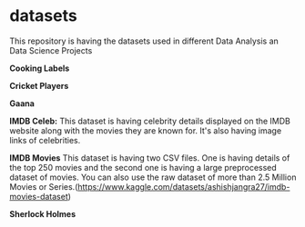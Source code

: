 # datasets
This repository is having the datasets used in different Data Analysis an Data Science Projects

**Cooking Labels**

**Cricket Players**

**Gaana**

**IMDB Celeb:** This dataset is having celebrity details displayed on the IMDB website along with the movies they are known for. It's also having image links of celebrities.

**IMDB Movies** This dataset is having two CSV files. One is having details of the top 250 movies and the second one is having a large preprocessed dataset of movies. You can also use the raw dataset of more than 2.5 Million Movies or Series.(https://www.kaggle.com/datasets/ashishjangra27/imdb-movies-dataset)

**Sherlock Holmes**


